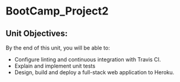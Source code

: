 # BootCamp_Project2

## Unit Objectives:
By the end of this unit, you will be able to:

* Configure linting and continuous integration with Travis CI.
* Explain and implement unit tests
* Design, build and deploy a full-stack web application to Heroku.